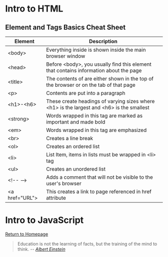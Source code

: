 # Intro to HTML
 
  
## Element and Tags Basics Cheat Sheet

| Element  | Description |
| ------------- | ------------- |
| \<body\> | Everything inside is shown inside the main browser window  |
| \<head\>  | Before \<body\>, you usually find this element that contains information about the page  |
| \<title\> | The contents of are either shown in the top of the browser or on the tab of that page|
| \<p\> | Contents are put into a paragraph  |
| \<h1\>-\<h6\>| These create headings of varying sizes where \<h1\> is the largest and \<h6\> is the smallest |
| \<strong\> | Words wrapped in this tag are marked as important and made bold |
| \<em\> | Words wrapped in this tag are emphasized  |
| \<br\> | Creates a line break  |
| \<ol\> | Creates an ordered list |
| \<li\> | List Item, items in lists must be wrapped in \<li\> tag |
| \<ul\> |Creates an unordered list  |
| \<!-- --> | Adds a comment that will not be visible to the user's browser |
| \<a href="URL"\> |This creates a link to page referenced in href attribute  |


# Intro to JavaScript

[Return to Homepage](https://claudiobailon.github.io/reading-notes/)


 
>Education is not the learning of facts,
>but the training of the mind to think.
> -- <cite>[Albert Einstein][1]</cite>

[1]:https://www.goodreads.com/quotes/6137386-education-is-not-the-learning-of-facts-but-the-training

